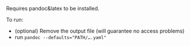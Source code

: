 Requires pandoc&latex to be installed.

To run:
- (optional) Remove the output file (will guarantee no access problems) 
- run `pandoc --defaults="PATH/….yaml"`